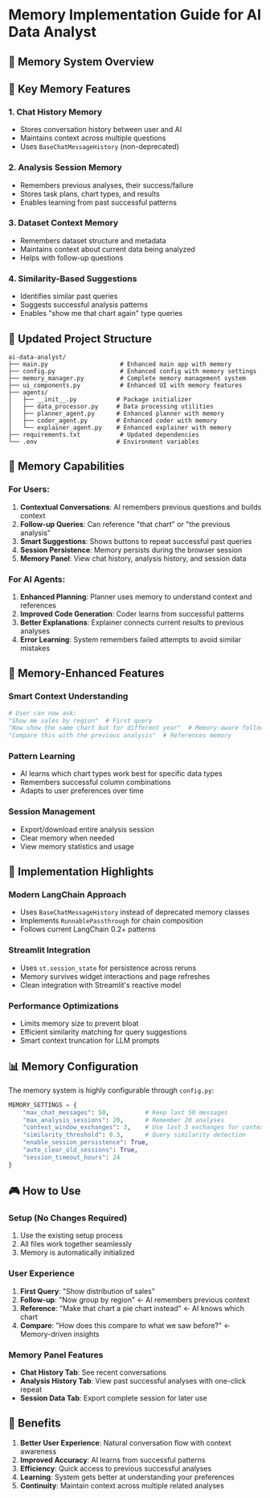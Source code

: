 # Memory Implementation Guide for AI Data Analyst

## 🧠 Memory System Overview

## 🔧 Key Memory Features

### 1. **Chat History Memory**
- Stores conversation history between user and AI
- Maintains context across multiple questions
- Uses `BaseChatMessageHistory` (non-deprecated)

### 2. **Analysis Session Memory**
- Remembers previous analyses, their success/failure
- Stores task plans, chart types, and results
- Enables learning from past successful patterns

### 3. **Dataset Context Memory**
- Remembers dataset structure and metadata
- Maintains context about current data being analyzed
- Helps with follow-up questions

### 4. **Similarity-Based Suggestions**
- Identifies similar past queries
- Suggests successful analysis patterns
- Enables "show me that chart again" type queries

## 📁 Updated Project Structure

```
ai-data-analyst/
├── main.py                    # Enhanced main app with memory
├── config.py                  # Enhanced config with memory settings
├── memory_manager.py          # Complete memory management system
├── ui_components.py           # Enhanced UI with memory features
├── agents/
│   ├── __init__.py           # Package initializer
│   ├── data_processor.py     # Data processing utilities  
│   ├── planner_agent.py      # Enhanced planner with memory
│   ├── coder_agent.py        # Enhanced coder with memory
│   └── explainer_agent.py    # Enhanced explainer with memory
├── requirements.txt           # Updated dependencies
└── .env                      # Environment variables
```

## 🎯 Memory Capabilities

### **For Users:**
1. **Contextual Conversations**: AI remembers previous questions and builds context
2. **Follow-up Queries**: Can reference "that chart" or "the previous analysis"
3. **Smart Suggestions**: Shows buttons to repeat successful past queries
4. **Session Persistence**: Memory persists during the browser session
5. **Memory Panel**: View chat history, analysis history, and session data

### **For AI Agents:**
1. **Enhanced Planning**: Planner uses memory to understand context and references
2. **Improved Code Generation**: Coder learns from successful patterns
3. **Better Explanations**: Explainer connects current results to previous analyses
4. **Error Learning**: System remembers failed attempts to avoid similar mistakes

## 🚀 Memory-Enhanced Features

### **Smart Context Understanding**
```python
# User can now ask:
"Show me sales by region"  # First query
"Now show the same chart but for different year"  # Memory-aware follow-up
"Compare this with the previous analysis"  # References memory
```

### **Pattern Learning**
- AI learns which chart types work best for specific data types
- Remembers successful column combinations
- Adapts to user preferences over time

### **Session Management**
- Export/download entire analysis session
- Clear memory when needed
- View memory statistics and usage

## 🔧 Implementation Highlights

### **Modern LangChain Approach**
- Uses `BaseChatMessageHistory` instead of deprecated memory classes
- Implements `RunnablePassthrough` for chain composition
- Follows current LangChain 0.2+ patterns

### **Streamlit Integration**
- Uses `st.session_state` for persistence across reruns
- Memory survives widget interactions and page refreshes
- Clean integration with Streamlit's reactive model

### **Performance Optimizations**
- Limits memory size to prevent bloat
- Efficient similarity matching for query suggestions
- Smart context truncation for LLM prompts

## 📊 Memory Configuration

The memory system is highly configurable through `config.py`:

```python
MEMORY_SETTINGS = {
    "max_chat_messages": 50,          # Keep last 50 messages
    "max_analysis_sessions": 20,      # Remember 20 analyses
    "context_window_exchanges": 3,    # Use last 3 exchanges for context
    "similarity_threshold": 0.3,      # Query similarity detection
    "enable_session_persistence": True,
    "auto_clear_old_sessions": True,
    "session_timeout_hours": 24
}
```

## 🎮 How to Use

### **Setup (No Changes Required)**
1. Use the existing setup process
2. All files work together seamlessly
3. Memory is automatically initialized

### **User Experience**
1. **First Query**: "Show distribution of sales"
2. **Follow-up**: "Now group by region" ← AI remembers previous context
3. **Reference**: "Make that chart a pie chart instead" ← AI knows which chart
4. **Compare**: "How does this compare to what we saw before?" ← Memory-driven insights

### **Memory Panel Features**
- **Chat History Tab**: See recent conversations
- **Analysis History Tab**: View past successful analyses with one-click repeat
- **Session Data Tab**: Export complete session for later use

## 🎯 Benefits

1. **Better User Experience**: Natural conversation flow with context awareness
2. **Improved Accuracy**: AI learns from successful patterns
3. **Efficiency**: Quick access to previous successful analyses
4. **Learning**: System gets better at understanding your preferences
5. **Continuity**: Maintain context across multiple related analyses